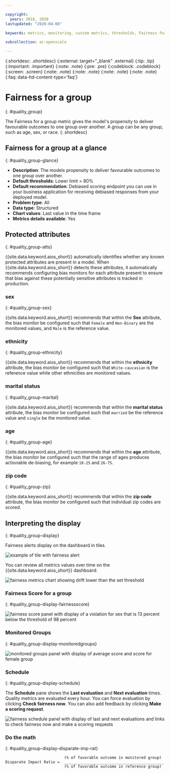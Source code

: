 ```yaml
---

copyright:
  years: 2018, 2020
lastupdated: "2020-04-08"

keywords: metrics, monitoring, custom metrics, thresholds, Fairness for a group, sex, age, race

subcollection: ai-openscale

---
```


{:shortdesc: .shortdesc}
{:external: target="_blank" .external}
{:tip: .tip}
{:important: .important}
{:note: .note}
{:pre: .pre}
{:codeblock: .codeblock}
{:screen: .screen}
{:note: .note}
{:note: .note}
{:note: .note}
{:note: .note}
{:faq: data-hd-content-type='faq'}

# Fairness for a group
{: #quality_group}

The Fairness for a group metric gives the model's propensity to deliver favourable outcomes to one group over another. A group can be any group, such as age, sex, or race.
{: shortdesc}


## Fairness for a group at a glance
{: #quality_group-glance}

- **Description**: The models propensity to deliver favourable outcomes to one group over another.
- **Default thresholds**: Lower limit = 80%
- **Default recommendation**: Debiased scoring endpoint you can use in your business application for receiving debiased responses from your deployed model.
- **Problem type**: All
- **Data type**: Structured
- **Chart values**: Last value in the time frame
- **Metrics details available**: Yes

## Protected attributes
{: #quality_group-atts}

{{site.data.keyword.aios_short}} automatically identifies whether any known protected attributes are present in a model. When {{site.data.keyword.aios_short}} detects these attributes, it automatically recommends configuring bias monitors for each attribute present to ensure that bias against these potentially sensitive attributes is tracked in production. 

### sex
{: #quality_group-sex}

{{site.data.keyword.aios_short}} recommends that within the **Sex** attribute, the bias monitor be configured such that `Female` and `Non-Binary` are the monitored values, and `Male` is the reference value. 

### ethnicity
{: #quality_group-ethnicity}

{{site.data.keyword.aios_short}} recommends that within the **ethnicity** attribute, the bias monitor be configured such that `White-caucasian` is the reference value while other ethnicities are monitored values.

### marital status
{: #quality_group-marital}

{{site.data.keyword.aios_short}} recommends that within the **marital status** attribute, the bias monitor be configured such that `married` be the reference value and `single` be the monitored value.

### age
{: #quality_group-age}

{{site.data.keyword.aios_short}} recommends that within the **age** attribute, the bias monitor be configured such that the range of ages produces actionable de-biasing, for example `18-25` and `26-75`.

### zip code
{: #quality_group-zip}

{{site.data.keyword.aios_short}} recommends that within the **zip code** attribute, the bias monitor be configured such that individual zip codes are scored.

## Interpreting the display
{: #quality_group-display}

Fairness alerts display on the dashboard in tiles.

![example of tile with fairness alert](images/wos-faststart-model-tile.png)

You can review all metrics values over time on the {{site.data.keyword.aios_short}} dashboard:

![fairness metrics chart showing drift lower than the set threshold](images/wos-fairness-sex.png)

### Fairness Score for a group
{: #quality_group-display-fairnessscore}

![fairness score panel with display of a violation for sex that is 13 percent below the threshold of 98 percent](images/wos-fairness-sex-scorepanel.png)


### Monitored Groups
{: #quality_group-display-monitoredgroups}

![monitored groups panel with display of average score and score for female group](images/wos-fairness-sex-monitored.png)


### Schedule
{: #quality_group-display-schedule}

The **Schedule** pane shows the **Last evaluation** and **Next evaluation** times. Quality metrics are evaluated every hour. You can force evaluation by clicking **Check fairness now**. You can also add feedback by clicking **Make a scoring request**.

![fairness schedule panel with display of last and next evaluations and links to check fairness now and make a scoring requests](images/wos-fairness-button.png)


### Do the math
{: #quality_group-display-disparate-imp-rat}



```
                          (% of favorable outcome in monitored group)
Disparate Impact Ratio =  ____________________________________________
                          (% of favorable outcome in reference group)
```


